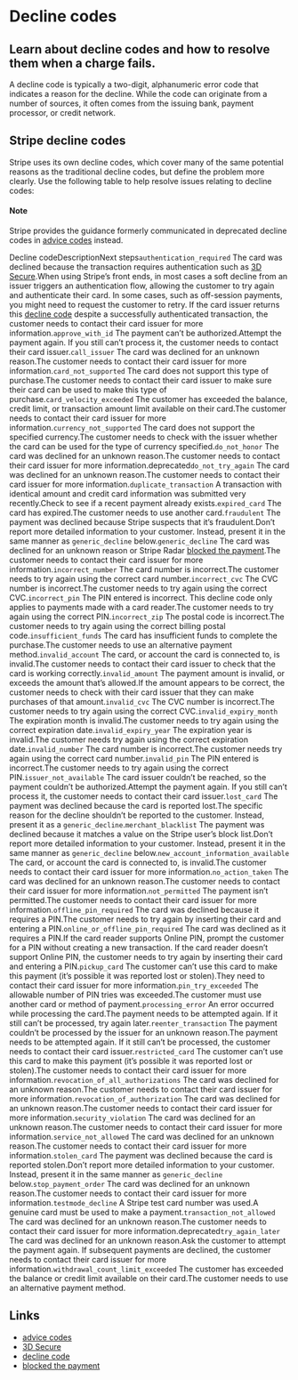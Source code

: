 # Decline codes

## Learn about decline codes and how to resolve them when a charge fails.

A decline code is typically a two-digit, alphanumeric error code that indicates
a reason for the decline. While the code can originate from a number of sources,
it often comes from the issuing bank, payment processor, or credit network.

## Stripe decline codes

Stripe uses its own decline codes, which cover many of the same potential
reasons as the traditional decline codes, but define the problem more clearly.
Use the following table to help resolve issues relating to decline codes:

#### Note

Stripe provides the guidance formerly communicated in deprecated decline codes
in [advice
codes](https://docs.stripe.com/declines/card#retrying-issuer-declines) instead.

Decline codeDescriptionNext steps`authentication_required` The card was declined
because the transaction requires authentication such as [3D
Secure](https://docs.stripe.com/payments/3d-secure).When using Stripe’s front
ends, in most cases a soft decline from an issuer triggers an authentication
flow, allowing the customer to try again and authenticate their card. In some
cases, such as off-session payments, you might need to request the customer to
retry. If the card issuer returns this [decline
code](https://support.stripe.com/questions/authenticated-payment-declined-with-an-authentication-required-decline-code)
despite a successfully authenticated transaction, the customer needs to contact
their card issuer for more information.`approve_with_id` The payment can’t be
authorized.Attempt the payment again. If you still can’t process it, the
customer needs to contact their card issuer.`call_issuer` The card was declined
for an unknown reason.The customer needs to contact their card issuer for more
information.`card_not_supported` The card does not support this type of
purchase.The customer needs to contact their card issuer to make sure their card
can be used to make this type of purchase.`card_velocity_exceeded` The customer
has exceeded the balance, credit limit, or transaction amount limit available on
their card.The customer needs to contact their card issuer for more
information.`currency_not_supported` The card does not support the specified
currency.The customer needs to check with the issuer whether the card can be
used for the type of currency specified.`do_not_honor` The card was declined for
an unknown reason.The customer needs to contact their card issuer for more
information.deprecated`do_not_try_again` The card was declined for an unknown
reason.The customer needs to contact their card issuer for more
information.`duplicate_transaction` A transaction with identical amount and
credit card information was submitted very recently.Check to see if a recent
payment already exists.`expired_card` The card has expired.The customer needs to
use another card.`fraudulent` The payment was declined because Stripe suspects
that it’s fraudulent.Don’t report more detailed information to your customer.
Instead, present it in the same manner as `generic_decline`
below.`generic_decline` The card was declined for an unknown reason or Stripe
Radar [blocked the
payment](https://docs.stripe.com/declines#blocked-payments).The customer needs
to contact their card issuer for more information.`incorrect_number` The card
number is incorrect.The customer needs to try again using the correct card
number.`incorrect_cvc` The CVC number is incorrect.The customer needs to try
again using the correct CVC.`incorrect_pin` The PIN entered is incorrect. This
decline code only applies to payments made with a card reader.The customer needs
to try again using the correct PIN.`incorrect_zip` The postal code is
incorrect.The customer needs to try again using the correct billing postal
code.`insufficient_funds` The card has insufficient funds to complete the
purchase.The customer needs to use an alternative payment
method.`invalid_account` The card, or account the card is connected to, is
invalid.The customer needs to contact their card issuer to check that the card
is working correctly.`invalid_amount` The payment amount is invalid, or exceeds
the amount that’s allowed.If the amount appears to be correct, the customer
needs to check with their card issuer that they can make purchases of that
amount.`invalid_cvc` The CVC number is incorrect.The customer needs to try again
using the correct CVC.`invalid_expiry_month` The expiration month is invalid.The
customer needs to try again using the correct expiration
date.`invalid_expiry_year` The expiration year is invalid.The customer needs try
again using the correct expiration date.`invalid_number` The card number is
incorrect.The customer needs try again using the correct card
number.`invalid_pin` The PIN entered is incorrect.The customer needs to try
again using the correct PIN.`issuer_not_available` The card issuer couldn’t be
reached, so the payment couldn’t be authorized.Attempt the payment again. If you
still can’t process it, the customer needs to contact their card
issuer.`lost_card` The payment was declined because the card is reported
lost.The specific reason for the decline shouldn’t be reported to the customer.
Instead, present it as a `generic_decline`.`merchant_blacklist` The payment was
declined because it matches a value on the Stripe user’s block list.Don’t report
more detailed information to your customer. Instead, present it in the same
manner as `generic_decline` below.`new_account_information_available` The card,
or account the card is connected to, is invalid.The customer needs to contact
their card issuer for more information.`no_action_taken` The card was declined
for an unknown reason.The customer needs to contact their card issuer for more
information.`not_permitted` The payment isn’t permitted.The customer needs to
contact their card issuer for more information.`offline_pin_required` The card
was declined because it requires a PIN.The customer needs to try again by
inserting their card and entering a PIN.`online_or_offline_pin_required` The
card was declined as it requires a PIN.If the card reader supports Online PIN,
prompt the customer for a PIN without creating a new transaction. If the card
reader doesn’t support Online PIN, the customer needs to try again by inserting
their card and entering a PIN.`pickup_card` The customer can’t use this card to
make this payment (it’s possible it was reported lost or stolen).They need to
contact their card issuer for more information.`pin_try_exceeded` The allowable
number of PIN tries was exceeded.The customer must use another card or method of
payment.`processing_error` An error occurred while processing the card.The
payment needs to be attempted again. If it still can’t be processed, try again
later.`reenter_transaction` The payment couldn’t be processed by the issuer for
an unknown reason.The payment needs to be attempted again. If it still can’t be
processed, the customer needs to contact their card issuer.`restricted_card` The
customer can’t use this card to make this payment (it’s possible it was reported
lost or stolen).The customer needs to contact their card issuer for more
information.`revocation_of_all_authorizations` The card was declined for an
unknown reason.The customer needs to contact their card issuer for more
information.`revocation_of_authorization` The card was declined for an unknown
reason.The customer needs to contact their card issuer for more
information.`security_violation` The card was declined for an unknown reason.The
customer needs to contact their card issuer for more
information.`service_not_allowed` The card was declined for an unknown
reason.The customer needs to contact their card issuer for more
information.`stolen_card` The payment was declined because the card is reported
stolen.Don’t report more detailed information to your customer. Instead, present
it in the same manner as `generic_decline` below.`stop_payment_order` The card
was declined for an unknown reason.The customer needs to contact their card
issuer for more information.`testmode_decline` A Stripe test card number was
used.A genuine card must be used to make a payment.`transaction_not_allowed` The
card was declined for an unknown reason.The customer needs to contact their card
issuer for more information.deprecated`try_again_later` The card was declined
for an unknown reason.Ask the customer to attempt the payment again. If
subsequent payments are declined, the customer needs to contact their card
issuer for more information.`withdrawal_count_limit_exceeded` The customer has
exceeded the balance or credit limit available on their card.The customer needs
to use an alternative payment method.

## Links

- [advice codes](https://docs.stripe.com/declines/card#retrying-issuer-declines)
- [3D Secure](https://docs.stripe.com/payments/3d-secure)
- [decline
code](https://support.stripe.com/questions/authenticated-payment-declined-with-an-authentication-required-decline-code)
- [blocked the payment](https://docs.stripe.com/declines#blocked-payments)